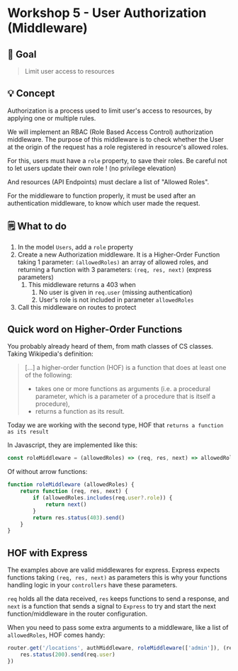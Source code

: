 # Workshop 5 - User Authorization (Middleware)

## 🌟 Goal

> Limit user access to resources

## 💡 Concept

Authorization is a process used to limit user's access to resources, by applying one or multiple rules.

We will implement an RBAC (Role Based Access Control) authorization middleware. The purpose of this middleware
is to check whether the User at the origin of the request has a role registered in resource's allowed roles.

For this, users must have a `role` property, to save their roles. Be careful not to let users update their own role !
(no privilege elevation)

And resources (API Endpoints) must declare a list of "Allowed Roles".

For the middleware to function properly, it must be used after an authentication middleware, to know which user made the request.

## 🗒 What to do

1. In the model `Users`, add a `role` property
2. Create a new Authorization middleware. It is a Higher-Order Function taking 1 parameter: `(allowedRoles)` an array of allowed roles, and returning a function with 3 parameters: `(req, res, next)` (express parameters)
   1. This middleware returns a 403 when
      1. No user is given in `req.user` (missing authentication)
      2. User's role is not included in parameter `allowedRoles`
3. Call this middleware on routes to protect


## Quick word on Higher-Order Functions

You probably already heard of them, from math classes of CS classes. Taking Wikipedia's definition:
> [...] a higher-order function (HOF) is a function that does at least one of the following:
> - takes one or more functions as arguments (i.e. a procedural parameter, which is a parameter of a procedure that is itself a procedure), 
> - returns a function as its result.

Today we are working with the second type, HOF that `returns a function as its result`

In Javascript, they are implemented like this:
```javascript
const roleMiddleware = (allowedRoles) => (req, res, next) => allowedRoles.includes(req.user?.role) ? next() : res.status(403).send()
```

Of without arrow functions:
```javascript
function roleMiddleware (allowedRoles) {
	return function (req, res, next) {
		if (allowedRoles.includes(req.user?.role)) {
			return next()
        }
		return res.status(403).send()
	}
}
```

## HOF with Express

The examples above are valid middlewares for express. Express expects functions taking `(req, res, next)` as parameters
this is why your functions handling logic in your `controllers` have these parameters.

`req` holds all the data received, `res` keeps functions to send a response, and `next` is a function that
sends a signal to `Express` to try and start the next function/middleware in the router configuration.

When you need to pass some extra arguments to a middleware, like a list of `allowedRoles`, HOF comes handy:
```javascript
router.get('/locations', authMiddleware, roleMiddleware(['admin']), (req,res) => {
	res.status(200).send(req.user)
})
```
